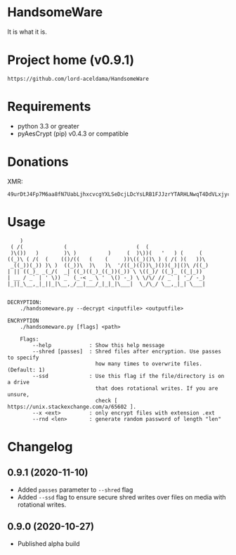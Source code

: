 # HandsomeWare
It is what it is.

# Project home (v0.9.1)
```
https://github.com/lord-aceldama/HandsomeWare
```

# Requirements
- python 3.3 or greater
- pyAesCrypt (pip) v0.4.3 or compatible

# Donations
XMR:
```
49urDtJ4Fp7M6aa8fN7UabLjhxcvcgYXLSeDcjLDcYsLRB1FJJzrYTARHLNwqT4DdVLxjycZ9L9aPj3SCrhhqR2AQAyLrNd
```

# Usage
```
    )                                                            
 ( /(             (                      (  (                    
 )\())   )        )\ )          )     (  )\))(   '   ) (     (   
((_)\ ( /(  (    (()/((   (    (     ))\((_)()\ ) ( /( )(   ))\  
 _((_))(_)) )\ )  ((_))\  )\   )\  '/((_)(())\_)())(_)|()\ /((_) 
| || ((_)_ _(_/(  _| ((_)((_)_((_))(_)) \ \((_)/ ((_)_ ((_|_))   
| __ / _` | ' \)) _` (_-< _ \ '  \() -_) \ \/\/ // _` | '_/ -_)  
|_||_\__,_|_||_|\__,_/__|___/_|_|_|\___|  \_/\_/ \__,_|_| \___|  


DECRYPTION:
    ./handsomeware.py --decrypt <inputfile> <outputfile>

ENCRYPTION
    ./handsomeware.py [flags] <path>

    Flags:
        --help            : Show this help message
        --shred [passes]  : Shred files after encryption. Use passes to specify
                            how many times to overwrite files. (Default: 1)
        --ssd             : Use this flag if the file/directory is on a drive
                            that does rotational writes. If you are unsure,
                            check [ https://unix.stackexchange.com/a/65602 ].
        --x <ext>         : only encrypt files with extension .ext
        --rnd <len>       : generate random password of length "len"
```

# Changelog
## 0.9.1 (2020-11-10)
- Added `passes` parameter to `--shred` flag
- Added `--ssd` flag to ensure secure shred writes over files on media with rotational writes.

## 0.9.0 (2020-10-27)
- Published alpha build